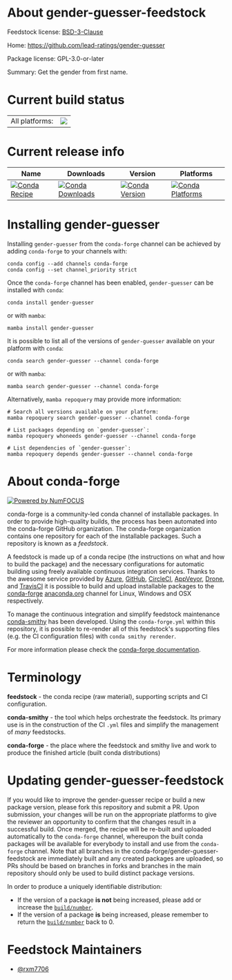About gender-guesser-feedstock
==============================

Feedstock license: [BSD-3-Clause](https://github.com/conda-forge/gender-guesser-feedstock/blob/main/LICENSE.txt)

Home: https://github.com/lead-ratings/gender-guesser

Package license: GPL-3.0-or-later

Summary: Get the gender from first name.

Current build status
====================


<table><tr><td>All platforms:</td>
    <td>
      <a href="https://dev.azure.com/conda-forge/feedstock-builds/_build/latest?definitionId=21126&branchName=main">
        <img src="https://dev.azure.com/conda-forge/feedstock-builds/_apis/build/status/gender-guesser-feedstock?branchName=main">
      </a>
    </td>
  </tr>
</table>

Current release info
====================

| Name | Downloads | Version | Platforms |
| --- | --- | --- | --- |
| [![Conda Recipe](https://img.shields.io/badge/recipe-gender--guesser-green.svg)](https://anaconda.org/conda-forge/gender-guesser) | [![Conda Downloads](https://img.shields.io/conda/dn/conda-forge/gender-guesser.svg)](https://anaconda.org/conda-forge/gender-guesser) | [![Conda Version](https://img.shields.io/conda/vn/conda-forge/gender-guesser.svg)](https://anaconda.org/conda-forge/gender-guesser) | [![Conda Platforms](https://img.shields.io/conda/pn/conda-forge/gender-guesser.svg)](https://anaconda.org/conda-forge/gender-guesser) |

Installing gender-guesser
=========================

Installing `gender-guesser` from the `conda-forge` channel can be achieved by adding `conda-forge` to your channels with:

```
conda config --add channels conda-forge
conda config --set channel_priority strict
```

Once the `conda-forge` channel has been enabled, `gender-guesser` can be installed with `conda`:

```
conda install gender-guesser
```

or with `mamba`:

```
mamba install gender-guesser
```

It is possible to list all of the versions of `gender-guesser` available on your platform with `conda`:

```
conda search gender-guesser --channel conda-forge
```

or with `mamba`:

```
mamba search gender-guesser --channel conda-forge
```

Alternatively, `mamba repoquery` may provide more information:

```
# Search all versions available on your platform:
mamba repoquery search gender-guesser --channel conda-forge

# List packages depending on `gender-guesser`:
mamba repoquery whoneeds gender-guesser --channel conda-forge

# List dependencies of `gender-guesser`:
mamba repoquery depends gender-guesser --channel conda-forge
```


About conda-forge
=================

[![Powered by
NumFOCUS](https://img.shields.io/badge/powered%20by-NumFOCUS-orange.svg?style=flat&colorA=E1523D&colorB=007D8A)](https://numfocus.org)

conda-forge is a community-led conda channel of installable packages.
In order to provide high-quality builds, the process has been automated into the
conda-forge GitHub organization. The conda-forge organization contains one repository
for each of the installable packages. Such a repository is known as a *feedstock*.

A feedstock is made up of a conda recipe (the instructions on what and how to build
the package) and the necessary configurations for automatic building using freely
available continuous integration services. Thanks to the awesome service provided by
[Azure](https://azure.microsoft.com/en-us/services/devops/), [GitHub](https://github.com/),
[CircleCI](https://circleci.com/), [AppVeyor](https://www.appveyor.com/),
[Drone](https://cloud.drone.io/welcome), and [TravisCI](https://travis-ci.com/)
it is possible to build and upload installable packages to the
[conda-forge](https://anaconda.org/conda-forge) [anaconda.org](https://anaconda.org/)
channel for Linux, Windows and OSX respectively.

To manage the continuous integration and simplify feedstock maintenance
[conda-smithy](https://github.com/conda-forge/conda-smithy) has been developed.
Using the ``conda-forge.yml`` within this repository, it is possible to re-render all of
this feedstock's supporting files (e.g. the CI configuration files) with ``conda smithy rerender``.

For more information please check the [conda-forge documentation](https://conda-forge.org/docs/).

Terminology
===========

**feedstock** - the conda recipe (raw material), supporting scripts and CI configuration.

**conda-smithy** - the tool which helps orchestrate the feedstock.
                   Its primary use is in the construction of the CI ``.yml`` files
                   and simplify the management of *many* feedstocks.

**conda-forge** - the place where the feedstock and smithy live and work to
                  produce the finished article (built conda distributions)


Updating gender-guesser-feedstock
=================================

If you would like to improve the gender-guesser recipe or build a new
package version, please fork this repository and submit a PR. Upon submission,
your changes will be run on the appropriate platforms to give the reviewer an
opportunity to confirm that the changes result in a successful build. Once
merged, the recipe will be re-built and uploaded automatically to the
`conda-forge` channel, whereupon the built conda packages will be available for
everybody to install and use from the `conda-forge` channel.
Note that all branches in the conda-forge/gender-guesser-feedstock are
immediately built and any created packages are uploaded, so PRs should be based
on branches in forks and branches in the main repository should only be used to
build distinct package versions.

In order to produce a uniquely identifiable distribution:
 * If the version of a package **is not** being increased, please add or increase
   the [``build/number``](https://docs.conda.io/projects/conda-build/en/latest/resources/define-metadata.html#build-number-and-string).
 * If the version of a package **is** being increased, please remember to return
   the [``build/number``](https://docs.conda.io/projects/conda-build/en/latest/resources/define-metadata.html#build-number-and-string)
   back to 0.

Feedstock Maintainers
=====================

* [@rxm7706](https://github.com/rxm7706/)

